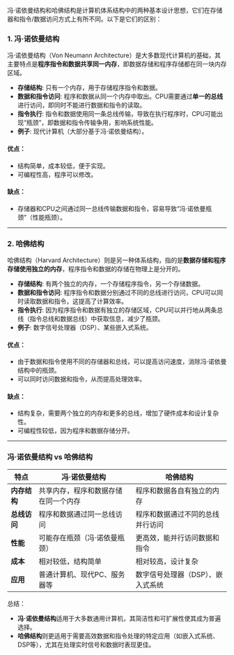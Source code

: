 冯·诺依曼结构和哈佛结构是计算机体系结构中的两种基本设计思想，它们在存储器和指令/数据访问方式上有所不同。以下是它们的区别：

### 1. **冯·诺依曼结构**

冯·诺依曼结构（Von Neumann Architecture）是大多数现代计算机的基础，其主要特点是**程序指令和数据共享同一内存**，即数据存储和程序存储都在同一块内存区域。

- **存储结构**: 只有一个内存，用于存储程序指令和数据。
- **数据和指令访问**: 程序和数据从同一个内存中取出。CPU需要通过**单一的总线**进行访问，即同时不能进行数据和指令的读取。
- **指令执行**: 指令和数据使用同一条总线传输，导致在执行程序时，CPU可能出现“瓶颈”，即数据和指令传输争用，影响系统性能。
- **例子**: 现代计算机（大部分基于冯·诺依曼结构）。

#### 优点：

- 结构简单，成本较低，便于实现。
- 可编程性高，程序可以修改。

#### 缺点：

- 存储器和CPU之间通过同一总线传输数据和指令，容易导致“冯·诺依曼瓶颈”（性能瓶颈）。

---

### 2. **哈佛结构**

哈佛结构（Harvard Architecture）则是另一种体系结构，指的是**数据存储和程序存储使用独立的内存**，程序指令和数据的存储在物理上是分开的。

- **存储结构**: 有两个独立的内存，一个存储程序指令，另一个存储数据。
- **数据和指令访问**: 程序指令和数据分别通过不同的总线进行访问，CPU可以同时读取数据和指令，这提高了计算效率。
- **指令执行**: 因为程序指令和数据有独立的存储区域，CPU可以并行地从两条总线（指令总线和数据总线）中获取信息，减少了瓶颈。
- **例子**: 数字信号处理器（DSP）、某些嵌入式系统。

#### 优点：

- 由于数据和指令使用不同的存储器和总线，可以提高访问速度，消除冯·诺依曼结构中的瓶颈。
- 可以同时访问数据和指令，从而提高处理效率。

#### 缺点：

- 结构复杂，需要两个独立的内存和更多的总线，增加了硬件成本和设计复杂性。
- 可编程性较低，因为程序和数据存储分开。

---

### **冯·诺依曼结构 vs 哈佛结构**

|特点|冯·诺依曼结构|哈佛结构|
|---|---|---|
|**内存结构**|共享内存，程序和数据存储在同一个内存|程序和数据各自有独立的内存|
|**总线访问**|程序和数据通过同一总线访问|程序和数据通过不同的总线并行访问|
|**性能**|可能存在瓶颈（冯·诺依曼瓶颈）|更高效，能并行访问数据和指令|
|**成本**|相对较低，结构简单|相对较高，设计复杂|
|**应用**|普通计算机、现代PC、服务器等|数字信号处理器（DSP）、嵌入式系统|

总结：

- **冯·诺依曼结构**适用于大多数通用计算机，其简洁性和可扩展性使其成为普遍选择。
- **哈佛结构**则更适用于需要高效数据和指令处理的特定应用（如嵌入式系统、DSP等），尤其在处理实时信号和数据时表现更佳。